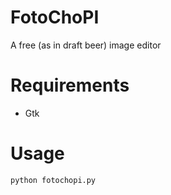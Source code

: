 FotoChoPI
=========

A free (as in draft beer) image editor

# Requirements
- Gtk

# Usage
```
python fotochopi.py
```
